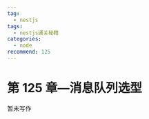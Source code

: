```yaml
---
tag:
  - nestjs
tags:
  - nestjs通关秘籍
categories:
  - node
recommend: 125
---
```


# 第 125 章—消息队列选型

暂未写作
